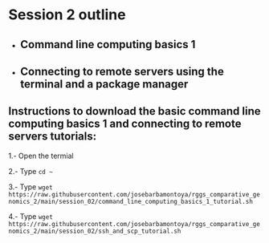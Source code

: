 # Session 2 outline

* ## Command line computing basics 1
* ## Connecting to remote servers using the terminal and a package manager

## Instructions to download the basic command line computing basics 1 and connecting to remote servers tutorials:
1.- Open the termial
  
2.- Type `cd ~`
  
3.- Type `wget https://raw.githubusercontent.com/josebarbamontoya/rggs_comparative_genomics_2/main/session_02/command_line_computing_basics_1_tutorial.sh`

4.- Type `wget https://raw.githubusercontent.com/josebarbamontoya/rggs_comparative_genomics_2/main/session_02/ssh_and_scp_tutorial.sh`
